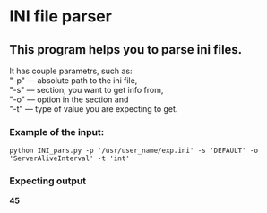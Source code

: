 # INI file parser

<h2>This program helps you to parse ini files.</h2>

<p>It has couple parametrs, such as: <br>
"-p" –– absolute path to the ini file,<br>
"-s" –– section, you want to get info from,<br>
"-o" –– option in the section and <br>
"-t" –– type of value you are expecting to get.</p>

<h3>Example of the input:</h3>
<code>python INI_pars.py -p '/usr/user_name/exp.ini' -s 'DEFAULT' -o 'ServerAliveInterval' -t 'int'</code>
<h3>Expecting output</h3>
<strong>45</strong>
